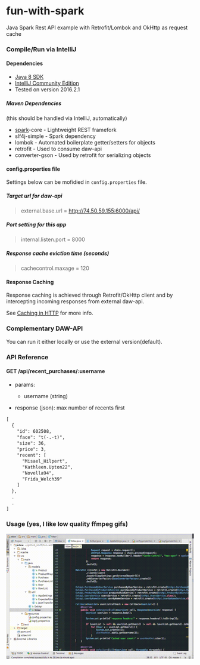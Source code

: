 # fun-with-spark
Java Spark Rest API example with Retrofit/Lombok and OkHttp as request cache

### Compile/Run via IntelliJ
#### Dependencies

- [Java 8 SDK](http://www.oracle.com/technetwork/java/javase/downloads/jdk8-downloads-2133151.html)
- [IntelliJ Community Edition](https://www.jetbrains.com/idea/download/)
 - Tested on version 2016.2.1
 
##### Maven Dependencies

(this should be handled via IntelliJ, automatically)
- [spark](http://sparkjava.com/)-core - Lightweight REST framefork
- slf4j-simple - Spark dependency
- lombok - Automated boilerplate getter/setters for objects
- retrofit - Used to consume daw-api
- converter-gson - Used by retrofit for serializing objects

#### config.properties file

Settings below can be mofidied in ```config.properties``` file.

##### Target url for daw-api
>external.base.url = http://74.50.59.155:6000/api/

##### Port setting for this app
>internal.listen.port = 8000

##### Response cache eviction time (seconds)
>cachecontrol.maxage = 120

#### Response Caching
Response caching is achieved through Retrofit/OkHttp client and by intercepting incoming responses from external daw-api. 

See [Caching in HTTP](https://www.w3.org/Protocols/rfc2616/rfc2616-sec13.html) for more info.

### Complementary DAW-API
You can run it either locally or use the external version(default).

### API Reference

#### GET /api/recent_purchases/:username

- params:
  - username (string)

- response (json): max number of recents first
```
[
  {
    "id": 602508,
    "face": "t(-.-t)",
    "size": 36,
    "price": 3,
    "recent": [
      "Misael_Hilpert",
      "Kathleen.Upton22",
      "Novella94",
      "Frida_Welch39"
    ]
  },
  .
  .
]
```
### Usage (yes, I like low quality ffmpeg gifs)
![woho](/demo/xdaw.gif)
